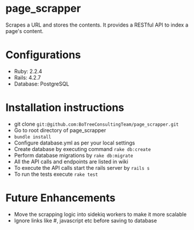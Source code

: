 # page_scrapper
Scrapes a URL and stores the contents. It provides a RESTful API to index a page's content.

# Configurations
- Ruby: 2.2.4
- Rails: 4.2.7
- Database: PostgreSQL

# Installation instructions

- git clone `git:@github.com:BoTreeConsultingTeam/page_scrapper.git`
- Go to root directory of page_scrapper
- `bundle install`
- Configure database.yml as per your local settings
- Create database by executing command `rake db:create`
- Perform database migrations by `rake db:migrate`
- All the API calls and endpoints are listed in wiki
- To execute the API calls start the rails server by `rails s`
- To run the tests execute `rake test`

# Future Enhancements 

- Move the scrapping logic into sidekiq workers to make it more scalable
- Ignore links like #, javascript etc before saving to database

